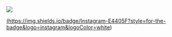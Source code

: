 <picture>
<source 
  srcset="https://github-readme-stats.vercel.app/api?username=jotaave&show_icons=true&theme=radical"
  media="(prefers-color-scheme: dark)"
/>
<source
  srcset="https://github-readme-stats.vercel.app/api?username=jotaave&show_icons=true"
  media="(prefers-color-scheme: light), (prefers-color-scheme: no-preference)"
/>
<img src="https://github-readme-stats.vercel.app/api?username=jotaave&show_icons=true" />
</picture>

<a href="https://www.instagram.com/jvpedroso__/" target='_blank'> (https://img.shields.io/badge/Instagram-E4405F?style=for-the-badge&logo=instagram&logoColor=white)

